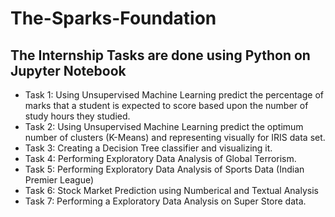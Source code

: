 # The-Sparks-Foundation
## The Internship Tasks are done using Python on Jupyter Notebook
* Task 1: Using Unsupervised Machine Learning predict the percentage of marks that a student is expected to score based upon the number of study hours they studied.
* Task 2: Using Unsupervised Machine Learning predict the optimum number of clusters (K-Means) and representing visually for IRIS data set.
* Task 3: Creating a Decision Tree classifier and visualizing it.
* Task 4: Performing Exploratory Data Analysis of Global Terrorism.
* Task 5: Performing Exploratory Data Analysis of Sports Data (Indian Premier League)
* Task 6: Stock Market Prediction using Numberical and Textual Analysis
* Task 7: Performing a Exploratory Data Analysis on Super Store data.

